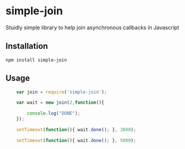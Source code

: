 simple-join
=========

Stuidly simple library to help join asynchronous callbacks in Javascript

Installation
------------

	npm install simple-join

Usage
-----
```javascript
	var join = require('simple-join');

	var wait = new join(2,function(){

		console.log("DONE");
	});

	setTimeout(function(){ wait.done(); }, 3000);

	setTimeout(function(){ wait.done(); }, 5000);
```